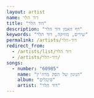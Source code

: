 ```yaml
---
layout: artist
name: דוד הלר
title: "דוד הלר"
description: "דף האמן דוד הלר"
keywords: "שירים, מוזיקה, דוד הלר"
permalink: /artists/דוד-הלר
redirect_from:
  - /artists/list/דוד הלר
  - /artists/דוד-הלר/
songs:
  - number: "60985"
    name: "הניגון של הסק מרוז'ין"
    album: "סינגלים"
    artist: "דוד הלר"
---
```

